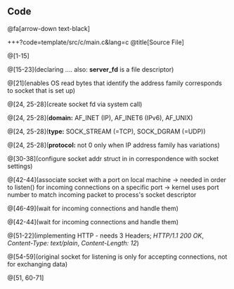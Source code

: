 ## Code

@fa[arrow-down text-black]

+++?code=template/src/c/main.c&lang=c
@title[Source File]

@[1-15]

@[15-23](declaring .... also: **server_fd** is a file descriptor)

@[21](enables OS read bytes that identify the address family corresponds to socket that is set up)

@[24, 25-28](create socket fd via system call)

@[24, 25-28](**domain:** AF_INET (IP), AF_INET6 (IPv6), AF_UNIX)

@[24, 25-28](**type:** SOCK_STREAM (=TCP), SOCK_DGRAM (=UDP))

@[24, 25-28](**protocol:** not 0 only when IP address family has variations)

@[30-38](configure socket addr struct in in correspondence with socket settings)

@[42-44](associate socket with a port on local machine -> needed in order to listen() for incoming connections on a specific port -> kernel uses port number to match incoming packet to process's socket descriptor

@[46-49](wait for incoming connections and handle them)

@[42-44](wait for incoming connections and handle them)

@[51-22](implementing HTTP - needs 3 Headers; *HTTP/1.1 200 OK*, *Content-Type: text/plain*, *Content-Length: 12*)

@[54-59](original socket for listening is only for accepting connections, not for exchanging data)

@[51, 60-71]




